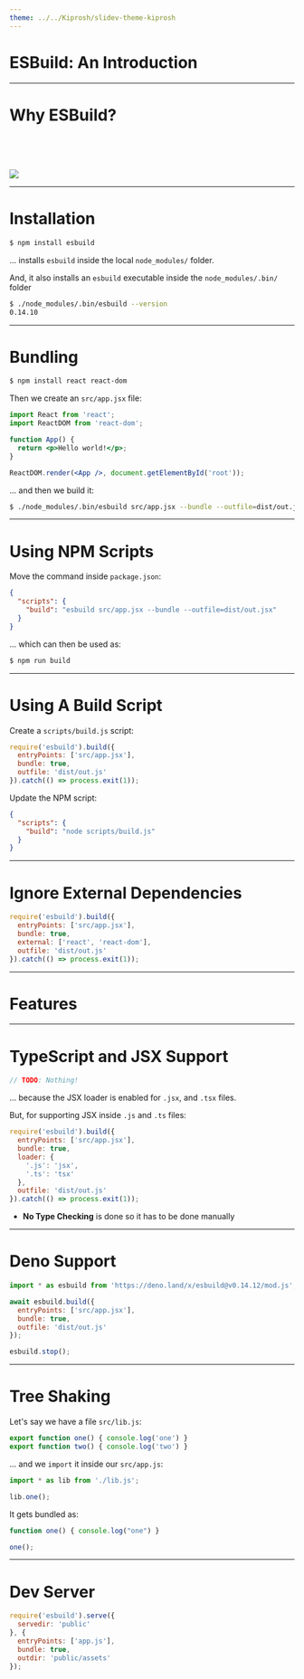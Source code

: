 ```yaml
---
theme: ../../Kiprosh/slidev-theme-kiprosh
---
```


# ESBuild: An Introduction

---

# Why ESBuild?

<v-click>

![](/images/speed.svg)

</v-click>

<style>

img {
  margin-top: 12%;
}

</style>

---

# Installation

<v-clicks>

```bash
$ npm install esbuild
```

... installs `esbuild` inside the local `node_modules/` folder.

And, it also installs an `esbuild` executable inside the `node_modules/.bin/` folder

```bash
$ ./node_modules/.bin/esbuild --version
0.14.10
```

</v-clicks>

---

# Bundling

<v-click>

```bash
$ npm install react react-dom
```

</v-click>

<v-click>

Then we create an `src/app.jsx` file:

```jsx
import React from 'react';
import ReactDOM from 'react-dom';

function App() {
  return <p>Hello world!</p>;
}

ReactDOM.render(<App />, document.getElementById('root'));
```

</v-click>

<v-click>

... and then we build it:

```bash
$ ./node_modules/.bin/esbuild src/app.jsx --bundle --outfile=dist/out.js
```

</v-click>

---

# Using NPM Scripts

<v-click>

Move the command inside `package.json`:

```json
{
  "scripts": {
    "build": "esbuild src/app.jsx --bundle --outfile=dist/out.jsx"
  }
}
```

</v-click>

<v-click>

... which can then be used as:

```bash
$ npm run build
```

</v-click>

---

# Using A Build Script

<v-click>

Create a `scripts/build.js` script:

```js {1,5|2|3|4|all}
require('esbuild').build({
  entryPoints: ['src/app.jsx'],
  bundle: true,
  outfile: 'dist/out.js'
}).catch(() => process.exit(1));
```

</v-click>

<v-click>

Update the NPM script:

```json
{
  "scripts": {
    "build": "node scripts/build.js"
  }
}
```

</v-click>

---

# Ignore External Dependencies

<v-click>

```js {4}
require('esbuild').build({
  entryPoints: ['src/app.jsx'],
  bundle: true,
  external: ['react', 'react-dom'],
  outfile: 'dist/out.js'
}).catch(() => process.exit(1));
```

</v-click>

---

# Features

<style>

.slidev-layout h1 {
  font-size: 4.75rem;
  margin-top: 25%;
  text-align: center;
}

</style>

---

# TypeScript and JSX Support

<v-click>

```js
// TODO: Nothing!
```

... because the JSX loader is enabled for `.jsx`, and `.tsx` files.

</v-click>

<v-click>

But, for supporting JSX inside `.js` and `.ts` files:

```js {4-7}
require('esbuild').build({
  entryPoints: ['src/app.jsx'],
  bundle: true,
  loader: {
    '.js': 'jsx',
    '.ts': 'tsx'
  },
  outfile: 'dist/out.js'
}).catch(() => process.exit(1));
```

</v-click>

<v-clicks>

- **No Type Checking** is done so it has to be done manually

</v-clicks>

---

# Deno Support

<v-click>

```js {1|3-7|9|all}
import * as esbuild from 'https://deno.land/x/esbuild@v0.14.12/mod.js';

await esbuild.build({
  entryPoints: ['src/app.jsx'],
  bundle: true,
  outfile: 'dist/out.js'
});

esbuild.stop();
```

</v-click>

---

# Tree Shaking

<v-click>

Let's say we have a file `src/lib.js`:

```js
export function one() { console.log('one') }
export function two() { console.log('two') }
```

</v-click>

<v-click>

... and we `import` it inside our `src/app.js`:

```js
import * as lib from './lib.js';

lib.one();
```

</v-click>

<v-click>

It gets bundled as:

```js
function one() { console.log("one") }

one();
```

</v-click>

---

# Dev Server

```js {1,7|1-3|3-7|all}
require('esbuild').serve({
  servedir: 'public'
}, {
  entryPoints: ['app.js'],
  bundle: true,
  outdir: 'public/assets'
});
```
